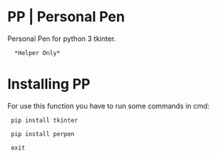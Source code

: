 # PP |  Personal Pen

Personal Pen for python 3 tkinter.
      
      *Helper Only*

# Installing PP
For use this function you have to run some commands in cmd:


     pip install tkinter
  
     pip install perpen

     exit
